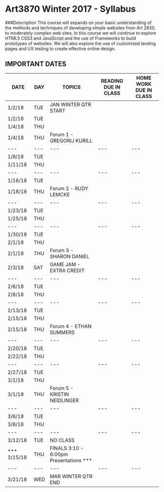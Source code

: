 # Art3870 Winter 2017 - Syllabus
###Description
This course will expands on your basic understanding of the methods and techniques of developing simple websites from Art 2830.
to moderately complex web sites. In this course we will _continue_ to explore HTML5 CSS3 and JavaScript and the use of Frameworks to build prototypes of websites. We will also explore the use of customized landing pages and UX testing to create effective online design.


## IMPORTANT DATES

| DATE | DAY | TOPICS |READING DUE IN CLASS| HOME WORK DUE IN CLASS |
|---|---|---|---|---|
|1/2/18|	TUE|	JAN	WINTER QTR START|||
|1/2/18|	TUE|                      |     |     |
|1/4/18|	THU|                      |     |     |
|1/4/18|	THU|		Forum 1 - GREGORIJ KURILL|||
|---|---|---|---|---|
|1/9/18|	TUE|                      |     |     |
|1/11/18|	THU|                      |     |     |
|---|---|---|---|---|
|1/16/18|	TUE|                      |     |     |
|1/18/18|	THU|		Forum 2 - RUDY LEMCKE|||
|---|---|---|---|---|
|1/23/18|	TUE|                      |     |     |
|1/25/18|	THU|                      |     |     |
|---|---|---|---|---|
|1/30/18|	TUE|                      |     |     |
|2/1/18|	THU|                      |     |     |
|2/1/18|	THU|		Forum 3  - SHARON DANIEL|||
|2/3/18|	SAT|		GAME JAM - EXTRA CREDIT|||
|---|---|---|---|---|
|2/6/18|	TUE|                      |     |     |
|2/8/18|	THU|                      |     |     |
|---|---|---|---|---|
|2/13/18|	TUE|                      |     |     |
|2/15/18|	THU|                      |     |     |
|2/15/18|	THU|		Forum 4 - ETHAN SUMMERS|||
|---|---|---|---|---|
|2/20/18|	TUE|                      |     |     |
|2/22/18|	THU|                      |     |     |
|---|---|---|---|---|
|2/27/18|	TUE|                      |     |     |
|3/1/18|	THU|                      |     |     |
|3/1/18|	THU|		Forum 5 - KRISTIN NEIDLINGER|||
|---|---|---|---|---|
|3/6/18|	TUE|                      |     |     |
|3/8/18|	THU|                      |     |     |
|---|---|---|---|---|
|3/12/18|	TUE|       NO CLASS       |     |     |
|*** 3/15/18|	THU	|FINALS 3:10  - 6:00pm Presentations ***|||
|---|---|---|---|---|
|3/21/18|	WED	|MAR	WINTER QTR END|||
